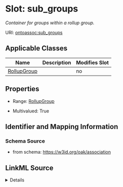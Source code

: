 

# Slot: sub_groups


_Container for groups within a rollup group._



URI: [ontoassoc:sub_groups](https://w3id.org/oak/association/sub_groups)



<!-- no inheritance hierarchy -->





## Applicable Classes

| Name | Description | Modifies Slot |
| --- | --- | --- |
| [RollupGroup](RollupGroup.md) |  |  no  |







## Properties

* Range: [RollupGroup](RollupGroup.md)

* Multivalued: True





## Identifier and Mapping Information







### Schema Source


* from schema: https://w3id.org/oak/association




## LinkML Source

<details>
```yaml
name: sub_groups
description: Container for groups within a rollup group.
from_schema: https://w3id.org/oak/association
rank: 1000
multivalued: true
alias: sub_groups
domain_of:
- RollupGroup
range: RollupGroup
inlined: true
inlined_as_list: true

```
</details>